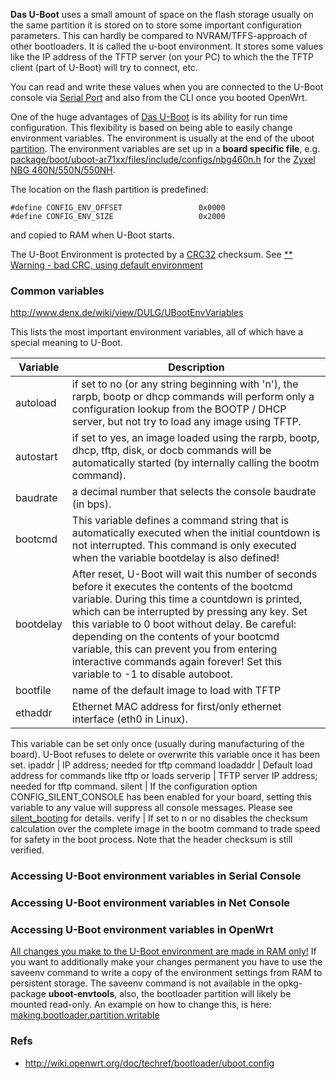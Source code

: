 
**Das U-Boot** uses a small amount of space on the flash storage usually on the same partition it is stored on to store some important configuration parameters. This can hardly be compared to NVRAM/TFFS-approach of other bootloaders. It is called the u-boot environment. It stores some values like the IP address of the TFTP server (on your PC) to which the the TFTP client (part of U-Boot) will try to connect, etc.

You can read and write these values when you are connected to the U-Boot console via [Serial Port](http://wiki.openwrt.org/doc/hardware/port.serial) and also from the CLI once you booted OpenWrt.

One of the huge advantages of [Das U-Boot](http://wiki.openwrt.org/doc/techref/bootloader/uboot) is its ability for run time configuration. This flexibility is based on being able to easily change environment variables. The environment is usually at the end of the uboot [partition](http://wiki.openwrt.org/doc/techref/flash.layout). The environment variables are set up in a **board specific file**, e.g. [package/boot/uboot-ar71xx/files/include/configs/nbg460n.h](https://dev.openwrt.org/browser/trunk/package/boot/uboot-ar71xx/files/include/configs/nbg460n.h) for the [Zyxel NBG 460N/550N/550NH](http://wiki.openwrt.org/toh/zyxel/nbg460n).

The location on the flash partition is predefined:

```
#define CONFIG_ENV_OFFSET                 0x0000
#define CONFIG_ENV_SIZE                   0x2000
```

and copied to RAM when U-Boot starts.

The U-Boot Environment is protected by a [CRC32](http://en.wikipedia.org/wiki/Cyclic%20redundancy%20check) checksum. 
See [** Warning - bad CRC, using default environment](http://www.denx.de/wiki/view/DULG/WarningBadCRCUsingDefaultEnvironment)

### Common variables
<http://www.denx.de/wiki/view/DULG/UBootEnvVariables>

This lists the most important environment variables, all of which have a special meaning to U-Boot.

Variable    | Description
------------|------------------------------------------------------------------------
autoload    | if set to no (or any string beginning with 'n'), the rarpb, bootp or dhcp commands will perform only a configuration lookup from the BOOTP / DHCP server, but not try to load any image using TFTP.
autostart   | if set to yes, an image loaded using the rarpb, bootp, dhcp, tftp, disk, or docb commands will be automatically started (by internally calling the bootm command).
baudrate    | a decimal number that selects the console baudrate (in bps).
bootcmd     | This variable defines a command string that is automatically executed when the initial countdown is not interrupted. This command is only executed when the variable bootdelay is also defined!
bootdelay   | After reset, U-Boot will wait this number of seconds before it executes the contents of the bootcmd variable. During this time a countdown is printed, which can be interrupted by pressing any key. Set this variable to 0 boot without delay. Be careful: depending on the contents of your bootcmd variable, this can prevent you from entering interactive commands again forever! Set this variable to -1 to disable autoboot.
bootfile    | name of the default image to load with TFTP
ethaddr     | Ethernet MAC address for first/only ethernet interface (eth0 in Linux). 
This variable can be set only once (usually during manufacturing of the board). U-Boot refuses to delete or overwrite this variable once it has been set.
ipaddr      | IP address; needed for tftp command
loadaddr    | Default load address for commands like tftp or loads
serverip    | TFTP server IP address; needed for tftp command.
silent      | If the configuration option CONFIG_SILENT_CONSOLE has been enabled for your board, setting this variable to any value will suppress all console messages. Please see [silent_booting](http://wiki.openwrt.org/silent_booting) for details.
verify      | If set to n or no disables the checksum calculation over the complete image in the bootm command to trade speed for safety in the boot process. Note that the header checksum is still verified.

### Accessing U-Boot environment variables in Serial Console

### Accessing U-Boot environment variables in Net Console

### Accessing U-Boot environment variables in OpenWrt
[All changes you make to the U-Boot environment are made in RAM only!](http://www.denx.de/wiki/view/DULG/UBootCmdGroupEnvironment) If you want to additionally make your changes permanent you have to use the saveenv command to write a copy of the environment settings from RAM to persistent storage. The saveenv command is not available in the opkg-package **uboot-envtools**, also, the bootloader partition will likely be mounted read-only. An example on how to change this, is here: [making.bootloader.partition.writable](http://wiki.openwrt.org/toh/tp-link/tl-wr1043nd#making.bootloader.partition.writable)

### Refs

* <http://wiki.openwrt.org/doc/techref/bootloader/uboot.config>
